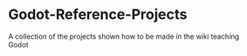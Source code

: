 # Godot-Reference-Projects
A collection of the projects shown how to be made in the wiki teaching Godot
